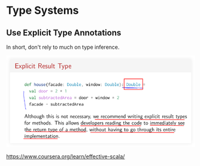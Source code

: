 # Type Systems

## Use Explicit Type Annotations

In short, don't rely to much on type inference.

![Effective Scala :: Explicit Type Annotations](__assets/effective-scala-explicit-type-annotation-recommendation.png)

https://www.coursera.org/learn/effective-scala/
